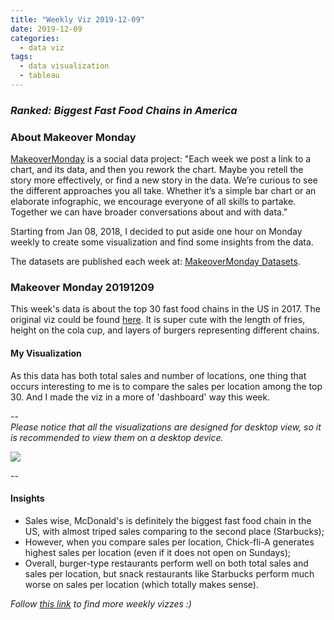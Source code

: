 ```yaml
---
title: "Weekly Viz 2019-12-09"
date: 2019-12-09
categories:
  - data viz
tags:
  - data visualization
  - tableau
---
```


### *Ranked: Biggest Fast Food Chains in America*


### About Makeover Monday

[MakeoverMonday](http://www.makeovermonday.co.uk/) is a social data project:
"Each week we post a link to a chart, and its data, and then you rework the chart.
Maybe you retell the story more effectively, or find a new story in the data.
We’re curious to see the different approaches you all take. Whether it’s a simple bar chart or an elaborate infographic, we encourage everyone of all skills to partake.
Together we can have broader conversations about and with data."

Starting from Jan 08, 2018, I decided to put aside one hour on Monday weekly to create some visualization and find some insights from the data.

The datasets are published each week at: [MakeoverMonday Datasets](http://www.makeovermonday.co.uk/data/).

### Makeover Monday 20191209

This week's data is about the top 30 fast food chains in the US in 2017. The original viz could be found [here](https://www.visualcapitalist.com/biggest-fast-food-chains-in-america/). It is super cute with the length of fries, height on the cola cup, and layers of burgers representing different chains.  

#### My Visualization

As this data has both total sales and number of locations, one thing that occurs interesting to me is to compare the sales per location among the top 30. And I made the viz in a more of 'dashboard' way this week.  

--  
*Please notice that all the visualizations are designed for desktop view, so it is recommended to view them on a desktop device.*  

<div class='tableauPlaceholder' id='viz1575948992864' style='position: relative'>
<noscript><a href='#'>
  <img alt=' ' src='https:&#47;&#47;public.tableau.com&#47;static&#47;images&#47;Ma&#47;MakeOverMonday20191209&#47;FastFoodChainUS2017&#47;1_rss.png' style='border: none' />
</a></noscript>
<object class='tableauViz'  style='display:none;'>
  <param name='host_url' value='https%3A%2F%2Fpublic.tableau.com%2F' />
  <param name='embed_code_version' value='3' />
  <param name='site_root' value='' />
  <param name='name' value='MakeOverMonday20191209&#47;FastFoodChainUS2017' />
  <param name='tabs' value='no' />
  <param name='toolbar' value='yes' />
  <param name='static_image' value='https:&#47;&#47;public.tableau.com&#47;static&#47;images&#47;Ma&#47;MakeOverMonday20191209&#47;FastFoodChainUS2017&#47;1.png' />
  <param name='animate_transition' value='yes' />
  <param name='display_static_image' value='yes' />
  <param name='display_spinner' value='yes' />
  <param name='display_overlay' value='yes' />
  <param name='display_count' value='yes' />
</object></div>         
<script type='text/javascript'>          
  var divElement = document.getElementById('viz1575948992864');       
  var vizElement = divElement.getElementsByTagName('object')[0];      
  if ( divElement.offsetWidth > 800 ) { vizElement.style.width='800px';vizElement.style.height='827px';} else if ( divElement.offsetWidth > 500 ) { vizElement.style.width='800px';vizElement.style.height='827px';} else { vizElement.style.width='100%';vizElement.style.height='1177px';}              
  var scriptElement = document.createElement('script');             
  scriptElement.src = 'https://public.tableau.com/javascripts/api/viz_v1.js';      
  vizElement.parentNode.insertBefore(scriptElement, vizElement);                
</script>
  
  
--  

#### Insights
* Sales wise, McDonald's is definitely the biggest fast food chain in the US, with almost triped sales comparing to the second place (Starbucks);  
* However, when you compare sales per location, Chick-fli-A generates highest sales per location (even if it does not open on Sundays);  
* Overall, burger-type restaurants perform well on both total sales and sales per location, but snack restaurants like Starbucks perform much worse on sales per location (which totally makes sense).  


*Follow [this link](https://yudong-94.github.io/personal-website/project/MakeOverMonday2019/) to find more weekly vizzes :)*